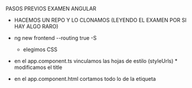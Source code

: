 PASOS PREVIOS EXAMEN ANGULAR

- HACEMOS UN REPO Y LO CLONAMOS (LEYENDO EL EXAMEN POR SI HAY ALGO RARO)

- ng new frontend --routing true -S 
   * elegimos CSS
- en el app.component.ts vinculamos las hojas de estilo (styleUrls) * modificamos el title
- en el app.component.html cortamos todo lo de la etiqueta <style> y lo pegamos en app.component.css

- npm start para sacar por localhost la pagina

- package.json para modificar los parametros del ng start  (puerto...etc)

- instalamos bootstrap
 * npm install popper.js --save
 * npm install jquery --save
 * npm install bootstrap --save 
 -- un solo comando npm i bootstrap jquery popper.js --save

 y se adjuntan al angular.json
  "styles": [
              "src/styles.css",
              "node_modules/bootstrap/dist/css/bootstrap.min.css",
              "./node_modules/mini.css/dist/mini-default.min.css"
          ],
 "scripts": [
              "node_modules/jquery/dist/jquery.slim.min.js",
              "node_modules/popper.js/dist/umd/popper.min.js",
              "node_modules/bootstrap/dist/js/bootstrap.min.js"
            ]
    * fontawesome (0.10.x	13.x	5.x && 6.x	soportado)
    $ npm install @fortawesome/fontawesome-svg-core
    $ npm install @fortawesome/free-solid-svg-icons
    # See Compatibility table below to choose a correct version
    $ npm install @fortawesome/angular-fontawesome@<version>

    * añadir al app.module.ts 
    import  {  FontAwesomeModule  }  desde  '@fortawesome/angular-fontawesome' ;
    @ NgModule ( { 
    importaciones : [ 
    BrowserModule , 
    FontAwesomeModule 
     ] , 
     declaraciones : [ AppComponent ] , 
     bootstrap : [ AppComponent ] 
    } ) 
    export  class  AppModule  {  }

    * añadir al app.component.ts 
    importar  {  Componente  }  desde  '@angular/core' ; 
    importar  {  faCoffee  }  desde  '@fortawesome/free-solid-svg-icons' ;

    @ Componente ( { 
     selector : 'app-root' , 
    templateUrl : './app.component.html' 
    } ) 
    export  class  AppComponent  { 
    faCoffee  =  faCoffee ; 
    }

- si borramos el node_modules desde donde esta el package.json le damos a npm install y se crea otra vez y si lo clonamos tb.

- environment.prod.ts y environment.ts se usa para variables globales ejemplo podremos poner una foto que llamada desde el header diferencie produccion de poruebas

- /assets meter fotos y logos. tiene persistencia en despliegue.

- ng g m core
- ng g m home --routing true
- ng g c core/shell
- ng g c core/shell/header
- ng g c core/shell/main
- ng g c core/shell/footer
- ng g c core/not-found

 - shell.component.html 
    <app-header></app-header>
     <app-main></app-main>
      <app-footer></app-footer>

- main.component.html
<main>
  <div>
    <router-outlet></router-outlet>
  </div>
</main>

- core.module.ts
    @NgModule({
    declarations: [ShellComponent, HeaderComponent, MainComponent, FooterComponent, NotFoundComponent],
    imports: [
    CommonModule,
    AppRoutingModule,
    FontAwesomeModule,
    FormsModule
     ],
    exports: [ShellComponent]
    })
    export class CoreModule { }

- ejemplo index.html
    <html lang="es">
<head>
  <meta charset="utf-8">
  <title>Sicenad</title>
  <base href="/">
  <meta name="viewport" content="width=device-width, initial-scale=1">
  <link rel="icon" type="image/x-icon" href="favicon.ico">
</head>
<body>
  <app-root></app-root>
</body>
</html>

- shell.component.ts

    import { Component, OnInit } from '@angular/core';
 
    @Component({
    selector: 'app-shell',
    templateUrl: './shell.component.html',
    styles: []
    })
    export class ShellComponent implements OnInit {
 
    constructor() {}
 
    ngOnInit() {}
    }

- app.component.html
 
    <app-shell></app-shell>

- app.component.ts 

    import { Component } from '@angular/core';
 
    @Component({
    selector: 'app-root',
     templateUrl: './app.component.html',
     styleUrls: ['./app.component.css']
     styles: []
    })
    export class AppComponent {
    }

- app-routing.module.ts

import { NgModule } from "@angular/core";
import { Routes, RouterModule } from "@angular/router";
import { NotFoundComponent } from "./core/not-found/not-found.component";
 
const routes: Routes = [
  {    
    path: "",
    loadChildren: () => import("./home/home.module").then((m) => m.HomeModule),
  }, 
  {
    path: "not-found",
    component: NotFoundComponent,
  },
  {
    path: "**",
    redirectTo: "not-found",
  },
];
@NgModule({
  imports: [RouterModule.forRoot(routes)],
  exports: [RouterModule],
})
export class AppRoutingModule {}

- home-routing.module.ts
     
     Import { NgModule } from '@angular/core';
import { Routes, RouterModule } from '@angular/router';
import { HomeComponent } from './home/home.component';
 
const routes: Routes = [
  {// muestra la pagina inicial de la aplicacion
    path: '',
    component: HomeComponent
  }
];
 
@NgModule({
  imports: [RouterModule.forChild(routes)],
  exports: [RouterModule]
})
export class HomeRoutingModule {}

- not-found.component.html

    <div class="container">
  <a class="nav-link home" routerLink="/" routerLinkActive="router-link-active">
    Go Home</a>
  <h1 class="text-center mt-4">Not Found</h1>
  <br>
  <h2 class="text-center">Error 404</h2>
  <br>
  <img class="img-fluid mb-4" src="assets/madoc.png" alt="Page not-found" />
  <br />
</div>

- Los componentes se exportan los modulos se importan
- creamos el componente home dentro del modulo home
 * ng g c home/home

 * app-routing.module.ts
    
    import { NgModule } from "@angular/core";
import { Routes, RouterModule } from "@angular/router";
import { NotFoundComponent } from "./core/not-found/not-found.component";
const routes: Routes = [
{
path: "",
loadChildren: () => import("./home/home.module").then((m) => m.HomeModule),
},
{
path: "not-found",
component: NotFoundComponent,
},
{
path: "**",
redirectTo: "not-found",
},
];
@NgModule({
imports: [RouterModule.forRoot(routes)],
exports: [RouterModule],
})
export class AppRoutingModule {}

 * home-routing.module.ts
    import { NgModule } from '@angular/core';
import { Routes, RouterModule } from '@angular/router';
import { HomeComponent } from './home/home.component';
const routes: Routes = [
{// muestra la pagina inicial de la aplicacion
path: '',
component: HomeComponent
}
];
@NgModule({
imports: [RouterModule.forChild(routes)],
exports: [RouterModule]
})
export class HomeRoutingModule {}

- "**" ruta comodin por si la url no coincide con las anteriores y envia al usuario al notfound

- poner las rutas en los routerLink y ponmer despues 
 <router-outlet></router-outlet>

- Ruta anidada ejemplo
    * ng m about --routing true
    * ng c about/about
    *  app-routing.module.ts

        import { NgModule } from "@angular/core";
    import { Routes, RouterModule } from "@angular/router";
    import { NotFoundComponent } from "./core/not-found/not-found.component";

const routes: Routes = [
{
path: "",
loadChildren: () => import("./home/home.module").then((m) => m.HomeModule),
},
{
path: 'about',
loadChildren: () => import('src/app/about/about.module').then(m => m.AboutModule)
},
{
path: "not-found",
component: NotFoundComponent,
},
{
path: "**",
redirectTo: "not-found",
},
];
@NgModule({
imports: [RouterModule.forRoot(routes)],
exports: [RouterModule],
})
export class AppRoutingModule {}

- Varables en Rutas 
    * se ponen : para las variables dinamicas
     ej: countries/:country/cities/:city
        countries/usa/cities/new-york

{
path: 'authors/:id',
component: AuthorsComponent
}
 
export class AboutRoutingModule { } se pondria asi en el archivo

- en el constructor de AuthorComponet implements OnInit {
    public authorId = ' ';
    constructor(activateRoute: ActivatedRoute){
        this.authorId = activateRoute.snapshot.params['id];
    }
    ngOnInit(){}
}
* se llamaria asi en el autor.component.html
<h2>Author profile</h2>
￼<h3> {{ authorId }}





